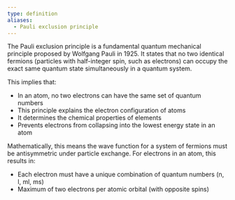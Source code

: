 ```yaml
---
type: definition
aliases:
  - Pauli exclusion principle
---
```


The Pauli exclusion principle is a fundamental quantum mechanical principle proposed by Wolfgang Pauli in 1925. It states that no two identical fermions (particles with half-integer spin, such as electrons) can occupy the exact same quantum state simultaneously in a quantum system.

This implies that:
- In an atom, no two electrons can have the same set of quantum numbers
- This principle explains the electron configuration of atoms
- It determines the chemical properties of elements
- Prevents electrons from collapsing into the lowest energy state in an atom

Mathematically, this means the wave function for a system of fermions must be antisymmetric under particle exchange. For electrons in an atom, this results in:
- Each electron must have a unique combination of quantum numbers (n, l, ml, ms)
- Maximum of two electrons per atomic orbital (with opposite spins)